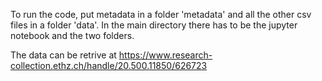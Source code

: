 To run the code, put metadata in a folder 'metadata' and all the other csv files in a folder 'data'. In the main directory there has to be the jupyter notebook and
the two folders.

The data can be retrive at https://www.research-collection.ethz.ch/handle/20.500.11850/626723
